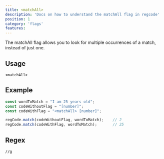 ```yaml
---
title: <matchAll>
description: 'Docs on how to understand the matchAll flag in regcode'
position: 1
category: 'flags'
features:
---
```


The matchAll flag allows you to look for multiple occurrences of a match, instead of just one. 

## Usage

`<matchAll>`

## Example

```ts
const wordToMatch = "I am 25 years old";
const codeWithoutFlag = "[number]";
const codeWithFlag = "<matchAll> [number]";

regCode.match(codeWithoutFlag, wordToMatch);    // 2
regCode.match(codeWithFlag, wordToMatch);       // 25
```

## Regex

```regex
//g
```
